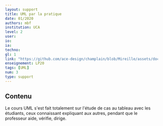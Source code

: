 ```yaml
---
layout: support
title: UML par la pratique
date: 01/2020
authors: mbf
institution: UCA
level: 2
user: 
io: 
ia: 
techno: 
gl: 1
link: "https://github.com/ace-design/champlain/blob/Mireille/assets/documents/LP20/UMLIntro.pdf"
enseignement: LP20
tags: [UML]
num: 3
type: support
---
```


## Contenu 

Le cours UML s'est fait totalement sur l'étude de cas au tableau avec les étudiants, ceux connaissant expliquant aux autres, pendant que le professeur aide, vérifie, dirige.


